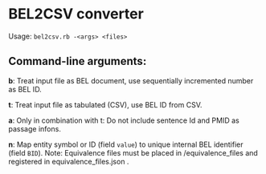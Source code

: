 # BEL2CSV converter

Usage: 
`bel2csv.rb -<args> <files>`
    
## Command-line arguments:
**b**: Treat input file as BEL document, use sequentially incremented
   number as BEL ID.
  
**t**: Treat input file as tabulated (CSV), use BEL ID from CSV.

**a**: Only in combination with t: Do not include sentence Id and PMID 
   as passage infons.

**n**: Map entity symbol or ID (field `value`) to unique internal 
   BEL identifier (field `BID`). Note: Equivalence files must be placed 
   in /equivalence_files and registered in equivalence_files.json .
